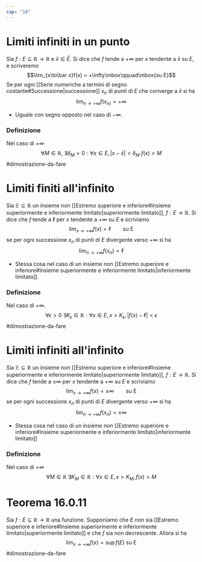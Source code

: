 ```yaml
---
cap: "16"
---
```

# Limiti infiniti in un punto
Sia $f:E\subseteq \mathbb{R} \to \mathbb{R}$ e $\bar x \in \bar E$. 
Si dice che $f$ tende a $+\infty$ per $x$ tendente a $\bar x$ su $E$, e scriveremo
$$\lim_{x\to\bar x}f(x) = +\infty\mbox\qquad\mbox{su E}$$
Se per ogni [[Serie numeriche a termini di segno costante#Successione|successione]] $x_n$ di punti di $E$ che converge a $\bar x$ si ha
$$\lim_{n\to+\infty}f(x_{n)}= +\infty$$
- Uguale con segno opposto nel caso di $-\infty$.
### Definizione
Nel caso di $+\infty$
$$\forall M \in \mathbb{R},\ \exists \delta_{M}>0: \forall x\in E, |x-\bar x| < \delta_{M}\ f(x)>M$$
#dimostrazione-da-fare 
# Limiti finiti all'infinito
Sia $\mathbb{E} \subseteq \mathbb{R}$ un insieme non [[Estremo superiore e inferiore#Insieme superiormente e inferiormente limitato|superiormente limitato]], $f:E \to \mathbb{R}$. Si dice che $f$ tende a $\ell$ per $x$ tendente a $+\infty$ su $E$ e scriviamo
$$\lim_{x\to+\infty}f(x) = \ell\qquad \mbox{su E}$$
se per ogni successione $x_n$ di punti di $E$ divergente verso $+\infty$ si ha
$$\lim_{n\to+\infty}f(x_n)=\ell$$
- Stessa cosa nel caso di un insieme non [[Estremo superiore e inferiore#Insieme superiormente e inferiormente limitato|inferiormente limitato]].
### Definizione
Nel caso di $+\infty$.
$$\forall \epsilon > 0\ \exists K_{\epsilon}\in\mathbb{R}: \forall x \in E, x>K_{\epsilon}, |f(x)-\ell| < \epsilon$$
#dimostrazione-da-fare 

# Limiti infiniti all'infinito
Sia $\mathbb{E} \subseteq \mathbb{R}$ un insieme non [[Estremo superiore e inferiore#Insieme superiormente e inferiormente limitato|superiormente limitato]], $f:E \to \mathbb{R}$. Si dice che $f$ tende a $\pm \infty$ per $x$ tendente a $+\infty$ su $E$  e scriviamo
$$\lim_{x\to+\infty}f(x) = \pm\infty\qquad \mbox{su E}$$
se per ogni successione $x_n$ di punti di $E$ divergente verso $+\infty$ si ha
$$\lim_{n\to+\infty}f(x_n)=\pm\infty$$
- Stessa cosa nel caso di un insieme non [[Estremo superiore e inferiore#Insieme superiormente e inferiormente limitato|inferiormente limitato]]

### Definizione
Nel caso di $+\infty$
$$\forall M \in \mathbb{R}\ \exists K_M \in \mathbb{R}: \forall x \in E, x>K_M, f(x)>M$$

# Teorema 16.0.11
Sia $f:E\subseteq \mathbb{R}\to\mathbb{R}$ una funzione. Supponiamo che $E$ non sia  [[Estremo superiore e inferiore#Insieme superiormente e inferiormente limitato|superiormente limitato]] e che $f$ sia non decrescente.
Allora si ha
$$\lim_{x\to+\infty}f(x) = \sup f(E)\mbox{ su E}$$
#dimostrazione-da-fare 